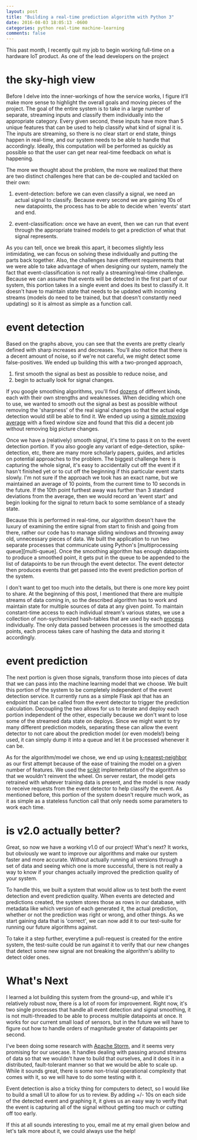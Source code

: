 ```yaml
---
layout: post
title: "Building a real-time prediction algorithm with Python 3"
date: 2016-08-03 18:05:13 -0600
categories: python real-time machine-learning 
comments: false
---
```


This past month, I recently quit my job to begin working full-time on
a hardware IoT product. As one of the lead developers on the project

<some information about the problem here> <include graph>

the sky-high view
=================

Before I delve into the inner-workings of how the service works, I figure it'll
make more sense to highlight the overall goals and moving pieces of the
project. The goal of the entire system is to take in a large number of
separate, streaming inputs and classify them individually into the appropriate
category. Every given second, these inputs have more than 5 unique features
that can be used to help classify what kind of signal it is. The inputs are
streaming, so there is no clear start or end state, things happen in real-time,
and our system needs to be able to handle that accordingly. Ideally, this
computation will be performed as quickly as possible so that the user can get
near real-time feedback on what is happening.

The more we thought about the problem, the more we realized that there are two
distinct challenges here that can be de-coupled and tackled on their own:

1. event-detection: before we can even classify a signal, we need an actual
   signal to classify. Because every second we are gaining 10s of new
   datapoints, the process has to be able to decide when 'events' start and
   end.

2. event-classification: once we have an event, then we can run that event
   through the appropriate trained models to get a prediction of what that
   signal represents.

As you can tell, once we break this apart, it becomes slightly less
intimidating, we can focus on solving these individually and putting the parts
back together. Also, the challenges have different requirements that we were
able to take advantage of when designing our system, namely the fact that
event-classification is not really a streaming/real-time challenge. Because we
can assume that events will be detected in the first part of our system, this
portion takes in a single event and does its best to classify it. It doesn't
have to maintain state that needs to be updated with incoming streams (models
do need to be trained, but that doesn't constantly need updating) so it is
almost as simple as a function call.


event detection
===============

Based on the graphs above, you can see that the events are pretty clearly
defined with sharp increases and decreases. You'll also notice that there is
a decent amount of noise, so if we're not careful, we might detect some
false-positives. We ended up building this with a two-pronged approach, 
1) first smooth the signal as best as possible to reduce noise, and 
2) begin to actually look for signal changes. 

If you google smoothing algorithms, you'll find [dozens][smoothing] of different kinds, each
with their own strengths and weaknesses. When deciding which one to use, we
wanted to smooth out the signal as best as possible without removing the
'sharpness' of the real signal changes so that the actual edge detection
would still be able to find it. We ended up using a [simple moving
average][moving-average] with a fixed window size and found that this did
a decent job without removing big picture changes.

Once we have a (relatively) smooth signal, it's time to pass it on to the event
detection portion. If you also google any variant of edge-detection,
spike-detection, etc, there are many more scholarly papers, guides, and
articles on potential approaches to the problem. The biggest challenge here is
capturing the whole signal, it's easy to accidentally cut off the event if it
hasn't finished yet or to cut off the beginning if this particular event starts
slowly. I'm not sure if the approach we took has an exact name, but we 
maintained an average of 10 points, from the current time to 10 seconds in 
the future. If the 10th point furthest away was further than 3 standard 
deviations from the average, then we would record an 'event start' and begin 
looking for the signal to return back to some semblance of a steady state.

Because this is performed in real-time, our algorithm doesn't have the luxury
of examining the entire signal from start to finish and going from there,
rather our code has to manage sliding windows and throwing away old,
unnecessary pieces of data. We built the application to run two separate
processes that communicate using Python's [multiprocessing queue][multi-queue].
Once the smoothing algorithm has enough datapoints to produce a smoothed point,
it gets put in the queue to be appended to the list of datapoints to be run
through the event detector. The event detector then produces events that get
passed into the event prediction portion of the system. 

I don't want to get too much into the details, but there is one more key point
to share. At the beginning of this post, I mentioned that there are multiple 
streams of data coming in, so the described algorithm has to work and maintain
state for multiple sources of data at any given point. To maintain
constant-time access to each individual stream's various states, we use
a collection of non-sychronized hash-tables that are used by each
[process][python-process] individually. The only data passed between processes 
is the smoothed data points, each process takes care of hashing the data and
storing it accordingly.


event prediction
================

The next portion is given those signals, transform those into pieces of data
that we can pass into the machine learning model that we choose. We built this
portion of the system to be completely independent of the event detection
service. It currently runs as a simple Flask api that has an endpoint that can
be called from the event detector to trigger the prediction calculation.
Decoupling the two allows for us to iterate and deploy each portion
independent of the other, especially because we don't want to lose some of the
streamed data state on deploys. Since we might want to try many different
prediction models, separating these can allow the event detector to not care
about the prediction model (or even models!) being used, it can simply dump it
into a queue and let it be processed whenever it can be.

As for the algorithm/model we chose, we end up using
[k-nearest-neighbor][k-neighbor] as our first attempt because of the ease of
training the model on a given number of features. We used the [scikit][scikit]
implementation of the algorithm so that we wouldn't reinvent the wheel. On
server restart, the model gets retrained with whatever training data is
present, and the model is now ready to receive requests from the event detector
to help classify the event. As mentioned before, this portion of the system
doesn't require much work, as it as simple as a stateless function call that
only needs some parameters to work each time.

is v2.0 actually better?
========================

Great, so now we have a working v1.0 of our project! What's next? It works, but
obviously we want to improve our algorithms and make our system faster and more
accurate. Without actually running all versions through a set of data and
seeing which one is more successful, there is not really a way to know if your
changes actually improved the prediction quality of your system.

To handle this, we built a system that would allow us to test both the event
detection and event prediction quality. When events are detected and
predictions created, the system stores those as rows in our database, with
metadata like which version of each generated it, the actual prediction,
whether or not the prediction was right or wrong, and other things. As we start
gaining data that is 'correct', we can now add it to our test-suite for running
our future algorithms against. 

To take it a step further, everytime a pull-request is created for the entire
system, the test-suite could be run against it to verify that our new changes
that detect some new signal are not breaking the algorithm's ability to detect
older ones.

What's Next
===========

I learned a lot building this system from the ground-up, and while it's
relatively robust now, there is a lot of room for improvement. Right now, it's
two single processes that handle all event detection and signal smoothing, it
is not multi-threaded to be able to process multiple datapoints at once. It
works for our current small load of sensors, but in the future we will have to
figure out how to handle orders of magnitude greater of datapoints per second.

I've been doing some research with [Apache Storm][storm], and it seems very
promising for our usecase. It handles dealing with passing around streams of
data so that we wouldn't have to build that ourselves, and it does it in
a distributed, fault-tolerant manner so that we would be able to scale up.
While it sounds great, there is some non-trivial operational complexity that
comes with it, so we will have to do some testing with it.

Event detection is also a tricky thing for computers to detect, so I would like
to build a small UI to allow for us to review. By adding +/- 10s on each side
of the detected event and graphing it, it gives us an easy way to verify that
the event is capturing all of the signal without getting too much or cutting
off too early.

If this at all sounds interesting to you, email me at my email given below and
let's talk more about it, we could always use the help!

[tpp]: https://en.wikipedia.org/wiki/Twitch_Plays_Pok%C3%A9mon
[smoothing]: https://en.wikipedia.org/wiki/Smoothing
[moving-average]: https://en.wikipedia.org/wiki/Moving_average
[python-queue]: https://docs.python.org/3.5/library/multiprocessing.html#multiprocessing.Queue
[python-process]: https://docs.python.org/3.5/library/multiprocessing.html#multiprocessing.Process
[k-neighbor]: https://en.wikipedia.org/wiki/K-nearest_neighbors_algorithm
[scikit]: http://scikit-learn.org/stable/index.html
[storm]: http://storm.apache.org/
